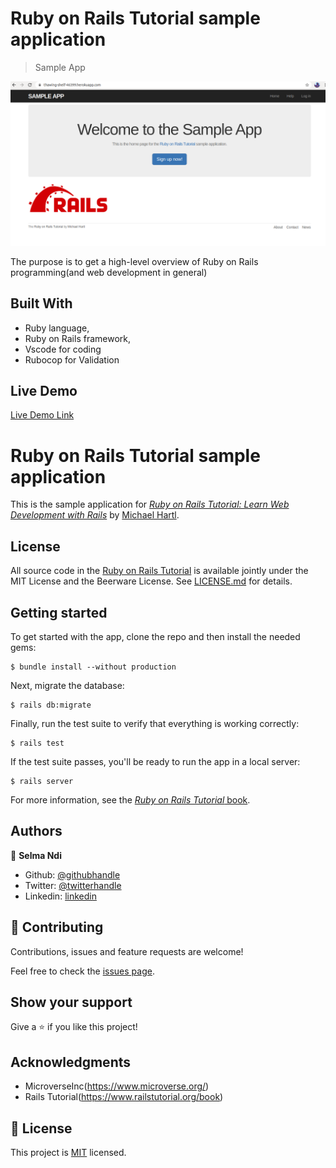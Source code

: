 # Ruby on Rails Tutorial sample application

>  Sample App

![screenshot](./docs/image.png)

The purpose is to get a high-level overview of Ruby on Rails programming(and web development in general)

## Built With

- Ruby language,
- Ruby on Rails framework,
- Vscode for coding
- Rubocop for Validation

## Live Demo

[Live Demo Link](https://thawing-shelf-46399.herokuapp.com/)


# Ruby on Rails Tutorial sample application

This is the sample application for
[*Ruby on Rails Tutorial:
Learn Web Development with Rails*](https://www.railstutorial.org/)
by [Michael Hartl](http://www.michaelhartl.com/).

## License

All source code in the [Ruby on Rails Tutorial](https://www.railstutorial.org/)
is available jointly under the MIT License and the Beerware License. See
[LICENSE.md](LICENSE.md) for details.

## Getting started

To get started with the app, clone the repo and then install the needed gems:

```
$ bundle install --without production
```

Next, migrate the database:

```
$ rails db:migrate
```

Finally, run the test suite to verify that everything is working correctly:

```
$ rails test
```

If the test suite passes, you'll be ready to run the app in a local server:

```
$ rails server
```

For more information, see the
[*Ruby on Rails Tutorial* book](https://www.railstutorial.org/book).
## Authors

👤 **Selma Ndi**

- Github: [@githubhandle](https://github.com/Datagirlcmr)
- Twitter: [@twitterhandle](https://twitter.com/SelmaNdi)
- Linkedin: [linkedin](https://www.linkedin.com/in/selma-ndi-datagirl-imba-8976ab32/)

## 🤝 Contributing

Contributions, issues and feature requests are welcome!

Feel free to check the [issues page](https://github.com/Datagirlcmr/Rails-Tutorial/issues).

## Show your support

Give a ⭐️ if you like this project!

## Acknowledgments

- MicroverseInc(https://www.microverse.org/)
- Rails Tutorial(https://www.railstutorial.org/book)


## 📝 License

This project is [MIT](lic.url) licensed.
